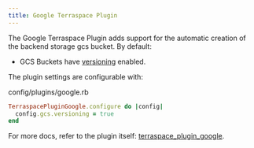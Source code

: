 ```yaml
---
title: Google Terraspace Plugin
---
```


The Google Terraspace Plugin adds support for the automatic creation of the backend storage gcs bucket. By default:

* GCS Buckets have [versioning](https://cloud.google.com/storage/docs/object-versioning) enabled.

The plugin settings are configurable with:

config/plugins/google.rb

```ruby
TerraspacePluginGoogle.configure do |config|
  config.gcs.versioning = true
end
```

For more docs, refer to the plugin itself: [terraspace_plugin_google](https://github.com/boltops-tools/terraspace_plugin_google).